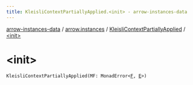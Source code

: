 ```yaml
---
title: KleisliContextPartiallyApplied.<init> - arrow-instances-data
---
```


[arrow-instances-data](../../index.html) / [arrow.instances](../index.html) / [KleisliContextPartiallyApplied](index.html) / [&lt;init&gt;](./-init-.html)

# &lt;init&gt;

`KleisliContextPartiallyApplied(MF: MonadError<`[`F`](index.html#F)`, `[`E`](index.html#E)`>)`
